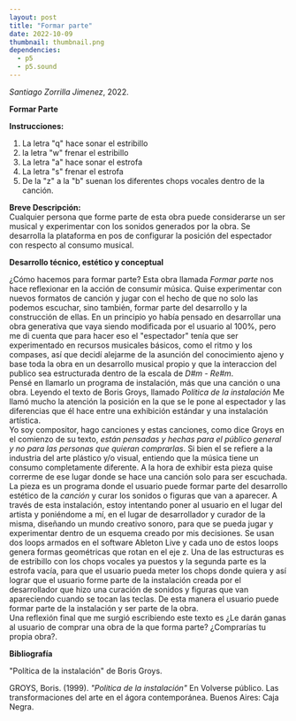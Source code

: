 ```yaml
---
layout: post
title: "Formar parte"
date: 2022-10-09
thumbnail: thumbnail.png
dependencies:
  - p5
  - p5.sound
---
```


<div id="div-sketch">
  <script type="text/javascript" src="sketch.js"></script>
</div>

_Santiago Zorrilla Jimenez_, 2022.

**Formar Parte**

**Instrucciones:**
1. La letra "q" hace sonar el estribillo 
2. la letra "w" frenar el estribillo
3. La letra "a" hace sonar el estrofa
4. La letra "s" frenar el estrofa
5. De la "z" a la "b" suenan los diferentes chops vocales dentro de la canción.

**Breve Descripción:**  
Cualquier persona que forme parte de esta obra puede considerarse un ser musical y experimentar con los sonidos generados por la obra. Se desarrolla la plataforma en pos de configurar la posición del espectador
con respecto al consumo musical.  

**Desarrollo técnico, estético y conceptual**

¿Cómo hacemos para formar parte? Esta obra llamada *Formar parte* nos hace reflexionar en la acción de consumir música. Quise experimentar con nuevos formatos de canción y jugar con el hecho de que no solo las podemos escuchar, sino también, formar parte del desarrollo y la construcción de ellas.
En un principio yo había pensado en desarrollar una obra generativa que vaya siendo modificada por el usuario al 100%, pero me di cuenta que para hacer eso el "espectador" tenía que ser experimentado en recursos musicales básicos, como el ritmo y los compases, así que decidí alejarme de la asunción del conocimiento ajeno y base toda la obra en un desarrollo musical propio y que la interaccion del publico sea estructurada dentro de la escala de *D#m - Re#m*.  
Pensé en llamarlo un programa de instalación, más que una canción o una obra. Leyendo el texto de Boris Groys, llamado *Política de la instalación* Me llamó mucho la atención la posición en la que se le pone al espectador y las diferencias que él hace entre una exhibición estándar y una instalación artística.  
Yo soy compositor, hago canciones y estas canciones, como dice Groys en el comienzo de su texto, *están pensadas y hechas para el público general y no para las personas que quieran comprarlas*. Si bien el se refiere a la industria del arte plástico y/o visual, entiendo que la música tiene un consumo completamente diferente. A la hora de exhibir esta pieza quise correrme de ese lugar donde se hace una canción solo para ser escuchada. La pieza es un programa donde el usuario puede formar parte del desarrollo estético de la *canción* y curar los sonidos o figuras que van a aparecer.
A través de esta instalación, estoy intentando poner al usuario en el lugar del artista y poniéndome a mí, en el lugar de desarrollador y curador de la misma, diseñando un mundo creativo sonoro, para que se pueda jugar y experimentar dentro de un esquema creado por mis decisiones.
Se usan dos loops armados en el software Ableton Live y cada uno de estos loops genera formas geométricas que rotan en el eje z. Una de las estructuras es de estribillo con los chops vocales ya puestos y la segunda parte es la estrofa vacía, para que el usuario pueda meter los chops donde quiera y así lograr que el usuario forme parte de la instalación creada por el desarrollador que hizo una curación de sonidos y figuras que van apareciendo cuando se tocan las teclas.
De esta manera el usuario puede formar parte de la instalación y ser parte de la obra.  
Una reflexión final que me surgió escribiendo este texto es ¿Le darán ganas al usuario de comprar una obra de la que forma parte? ¿Comprarías tu propia obra?.

**Bibliografía**

"Política de la instalación" de Boris Groys.

GROYS, Boris. (1999). _"Politica de la instalación"_ En Volverse público. Las transformaciones del arte en el ágora contemporánea. Buenos Aires: Caja Negra.

